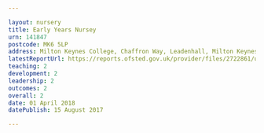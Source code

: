 ```yaml
---

layout: nursery
title: Early Years Nursey
urn: 141847
postcode: MK6 5LP
address: Milton Keynes College, Chaffron Way, Leadenhall, Milton Keynes, Buckinghamshire, MK6 5LP
latestReportUrl: https://reports.ofsted.gov.uk/provider/files/2722861/urn/141847.pdf
teaching: 2
development: 2
leadership: 2
outcomes: 2
overall: 2
date: 01 April 2018 
datePublish: 15 August 2017

---
```

